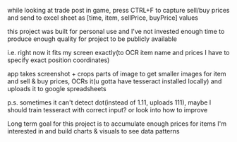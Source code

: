 while looking at trade post in game, press CTRL+F to capture sell/buy prices and send to excel sheet as [time, item, sellPrice, buyPrice] values

this project was built for personal use and I've not invested enough time to produce enough quality for project to be publicly available

i.e. right now it fits my screen exactly(to OCR item name and prices I have to specify exact position coordinates)

app takes screenshot + crops parts of image to get smaller images for item and sell & buy prices, OCRs it(u gotta have tesseract installed locally) and uploads it to google spreadsheets

p.s. sometimes it can't detect dot(instead of 1.11, uploads 111), maybe I should train tesseract with correct input? or look into how to improve


Long term goal for this project is to accumulate enough prices for items I'm interested in and build charts & visuals to see data patterns

